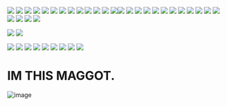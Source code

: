 ![](https://64.media.tumblr.com/3a7d123bc9216f93a3ebadb760d51bf8/1925423831a33610-b2/s75x75_c1/77e61d9252205bc12d8ead3be45a3d271f91368f.gifv) ![](https://64.media.tumblr.com/60d6ae92390d49658a5793ea7e386a6e/1925423831a33610-3d/s75x75_c1/8b0aa736e7c1ddad4e514da9a2c394ea2e176c60.gifv) ![](https://64.media.tumblr.com/66b2febcaa8367dba37246aaa267fe66/8827926dd56fd31f-0e/s75x75_c1/1153c71f3087f8606237589a72f9d1bc36ce89b0.gifv) ![](https://64.media.tumblr.com/b40cac825bcb977488b1eb735d9de57e/8827926dd56fd31f-ed/s75x75_c1/5d7e11b8023e9b61e443888a18f8705effdaec46.gifv) ![](https://64.media.tumblr.com/357fa7ea7c710ea7a0acda4bdc0efe98/8827926dd56fd31f-f3/s75x75_c1/d286cab1e7a8b1e29ecc045cb4a6c860691b953a.gifv) ![](https://64.media.tumblr.com/594e178a22e32d0f91e851115c816086/8827926dd56fd31f-9d/s75x75_c1/763aeebbf4c4464ca1bf24626e59f4fe711f8189.gifv) ![](https://64.media.tumblr.com/3aaf8b050177f4c55ee56e5035b29de4/03dea6320b0ffd94-93/s75x75_c1/90c446337229649c612de1838254b4a5bfcda377.gifv) ![](https://64.media.tumblr.com/2fa39ca11e3079a40c7ba04b43925b4e/03dea6320b0ffd94-79/s75x75_c1/1ac63c8af67998deb4ffd0b8ed62eed35ad5d9e9.gifv) ![](https://64.media.tumblr.com/0ff2e077328e7b3a24c4dc8f5853c547/03dea6320b0ffd94-f0/s75x75_c1/2e29c1af2336909789efb50163dddea8c0a64084.gifv) ![](https://64.media.tumblr.com/fb33706b5ba4b43098142f21fa8bd7e8/03dea6320b0ffd94-54/s75x75_c1/772121802ef3d58cea59b9a5d29713edf407f4d2.gifv) ![](https://64.media.tumblr.com/b6116bd57f5eb236398218e865a6fb94/03dea6320b0ffd94-3f/s75x75_c1/1b5e834dbdc8fb444b84460d3e937d343a385451.gifv) ![](https://64.media.tumblr.com/8412ded4dfc89c3eaedb4ee5dacfc999/03dea6320b0ffd94-4b/s100x200/1e5a29b32ea9780792f686882181ef03a71e36a2.gifv) ![](https://64.media.tumblr.com/a95ffb2eb2116b7078ec2c17038bd7dc/03dea6320b0ffd94-aa/s100x200/4076c77a73406b0fd15e7729e9e35588100b3ec1.gifv)![](https://64.media.tumblr.com/05a66eec089aac6e8531f242cbc0be31/03dea6320b0ffd94-63/s75x75_c1/15a147d58cd55027839f33b91ee4db656b921a4d.gifv) ![](https://64.media.tumblr.com/cd3dd35a9e20e00b0e98155600a1b786/03dea6320b0ffd94-97/s75x75_c1/ffe303f8ae677ff1260694510de6e2f8fe7fb276.gifv) ![](https://64.media.tumblr.com/e4873e0711bcc0a49bc5735bc460bd57/03dea6320b0ffd94-da/s100x200/0008164198b74ae39c912f3b095d9ff31f37dbb2.gifv) ![](https://64.media.tumblr.com/e8e4db018b35dfad3de13155670ff75e/03dea6320b0ffd94-2a/s75x75_c1/d3b5c3d8e1c383aad5c7d6cd93bedcdfa7e1854d.gifv) ![](https://64.media.tumblr.com/808bb783082924a40bb38825fae078da/1925423831a33610-f1/s75x75_c1/494d7e74e0023cafa2fffba247dc4e7f7ddd6844.gifv) ![](https://64.media.tumblr.com/fc36d9a2b12398a06d1cf0246c85ee76/1925423831a33610-dc/s75x75_c1/576ab0ab03520e922d6904dfdeabb4c52cda7c49.gifv) ![](https://64.media.tumblr.com/7a16eeca9d63dd99adfba387df52cd44/1925423831a33610-d9/s100x200/27f2b066ac67210817f3052c7ba650c2f13719b3.pnj) ![](https://64.media.tumblr.com/1fbbe9d0b0fe8b978d340ca5f0654ce2/1925423831a33610-b7/s75x75_c1/601421fc9da0d611ed1bbcfa431893bb71eee5c4.gifv) ![](https://64.media.tumblr.com/e49867cf27576144c4399aeef0724d49/1925423831a33610-ab/s75x75_c1/def845a5d3a11454c97abe297695b5afcb1af6cc.gifv) ![](https://64.media.tumblr.com/88ef53bd5d0c356d822f49b8e016a2b5/1925423831a33610-42/s75x75_c1/7a41f4c8240d0f129dbe71b6329846de0a3d071a.gifv) ![](https://64.media.tumblr.com/b258816bf6c738f31f3e5a46054a3693/1925423831a33610-fe/s75x75_c1/0b5276ba32fbcb2b43e61d4ddf5a50f563db77df.gifv) ![](https://64.media.tumblr.com/a261ef20378ff5a83fd1630319a2a37d/03dea6320b0ffd94-dc/s75x75_c1/28a8e1dc86effc782c426b854ad26b439b69043c.gifv) ![](https://64.media.tumblr.com/013c31d058587f62799e8d07e0580a42/03dea6320b0ffd94-2f/s75x75_c1/de3b8429162e360ef7fce51f7f7558e2f174f4f7.gifv) ![](https://64.media.tumblr.com/248ea76823884dbe1a93309d2f775b64/03dea6320b0ffd94-e5/s75x75_c1/768910d47f5d1e49c037082ac008a3861d706fad.gifv) ![](https://64.media.tumblr.com/080617ba59c1764193b4b1ecc83a47d4/27f4388618e0f700-86/s75x75_c1/c27eebac05fd88a24c9902b82d1b557640aac2eb.gifv) ![](https://64.media.tumblr.com/1ced94a05760130426e208194a131150/27f4388618e0f700-a3/s100x200/34dea5ce53017ad34eca7cb2b1e443047e52c879.gifv) 


![](https://64.media.tumblr.com/067e9e8537f9f037288435f9905a9c4d/baf41b79d8f82464-b5/s250x400/b700999d9ef4684debcd2fa90125f217664caef5.gifv) ![](https://64.media.tumblr.com/f09796a91154b30871b60dd8258b7c35/27f4388618e0f700-76/s100x200/4fe967b7036b8a2576ca3babe494307722c703b1.gifv)  

 ![](https://64.media.tumblr.com/4687472d4ff6923d4aa5a820ba3df44f/6f072ea04e7b6c72-aa/s100x200/e8e963af1edbeec4fff0ff5f1ea600b41daa5f96.pnj) ![](https://64.media.tumblr.com/38762d60d3c81522363f6abb35b96585/0c50539804864d84-5a/s100x200/fe41720553face53e81209361dd808279ab5eeb6.pnj)   ![](https://64.media.tumblr.com/58b311e04d42406228a5d21ede67b2f3/88ea3eeb73f3d5c4-a6/s100x200/c2821b6b2ccc3670d0642ba94a871d43f683995b.jpg) ![](https://64.media.tumblr.com/6862599c4d7ea79e223e2e844d5722d1/88ea3eeb73f3d5c4-88/s100x200/fae3a448815705c92374cfe47ca4625904334a3d.pnj) ![](https://64.media.tumblr.com/ec7f20be49a2934f0a1234ef8a98c27c/88ea3eeb73f3d5c4-6a/s100x200/4546ee4a86b07a595560ab8a19f745fde5fd6062.jpg) ![](https://64.media.tumblr.com/420f46216a14fdd98b5112ce90d0ac7b/ac8c9bbedf28f7df-b0/s100x200/eab9b471af3dd2fa6755130f3328bf45940921f8.pnj) ![](https://64.media.tumblr.com/bf29d0a773fdcf15d60f5e5c60c0cd62/ac8c9bbedf28f7df-f3/s100x200/068b9d5419fdb417095bb638693f468563c3cbe6.gifv) ![](https://64.media.tumblr.com/7bfd108fdc4f7627b4b46dd7f658ad0a/0b35bb9647650202-e6/s100x200/34b45334d0d8c1dbe48cf6f738b408e0d673fbf1.pnj) ![](https://64.media.tumblr.com/a48a3b1f40314558c2d9487911af8b5a/6dc8cbc214456a9c-d8/s250x400/223030a7213ad365a70bdb3040e1d0ba83d1d452.gifv)

# IM THIS MAGGOT.
![image](https://github.com/user-attachments/assets/04fce1aa-9c6f-445d-81ee-ac3d2576483f)






